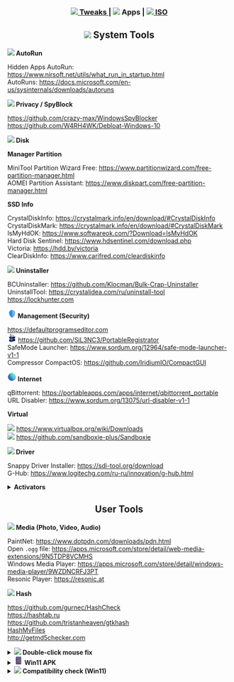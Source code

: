 <h3 align="center"> <a href="https://github.com/awesome-windows11/windows11/blob/main/README.md"> <img width=25px src="https://community.chocolatey.org/content/packageimages/microsoft-windows-terminal.0.2.1831.001.png"> Tweaks </a> | <img width=25px src="https://filedn.eu/lFS6h5cBEsru02lgr5VwkTJ/Windows%2011%20Files/icons/shell32_16826.ico"> Apps | <a href="https://github.com/awesome-windows11/windows11/tree/main/iso"> <img width=25px src="https://filedn.eu/lFS6h5cBEsru02lgr5VwkTJ/Windows%2011%20Files/icons/shell32_302.ico"> ISO </a> </h3>

<h2 align="center"><img width=25px src="https://filedn.eu/lFS6h5cBEsru02lgr5VwkTJ/Windows%2011%20Files/icons/shell32_16.ico"> System Tools</h2>

<b><img width=20px src="https://filedn.eu/lFS6h5cBEsru02lgr5VwkTJ/Windows%2011%20Files/icons/shell32_25.ico"> AutoRun</b>

Hidden Apps AutoRun: https://www.nirsoft.net/utils/what_run_in_startup.html
<br>
AutoRuns: https://docs.microsoft.com/en-us/sysinternals/downloads/autoruns

<b><img width=20px src="https://cdn-icons-png.flaticon.com/512/8945/8945503.png"> Privacy / SpyBlock</b>

https://github.com/crazy-max/WindowsSpyBlocker
<br>
https://github.com/W4RH4WK/Debloat-Windows-10

<b><img width=20px src="https://filedn.eu/lFS6h5cBEsru02lgr5VwkTJ/Windows%2011%20Files/icons/shell32_302.ico"> Disk</b>

<b>Manager Partition</b>

MiniTool Partition Wizard Free: https://www.partitionwizard.com/free-partition-manager.html
<br>
AOMEI Partition Assistant: https://www.diskpart.com/free-partition-manager.html

<b>SSD Info</b>

CrystalDiskInfo: https://crystalmark.info/en/download/#CrystalDiskInfo
<br>
CrystalDiskMark: https://crystalmark.info/en/download/#CrystalDiskMark
<br>
IsMyHdOK: https://www.softwareok.com/?Download=IsMyHdOK
<br>
Hard Disk Sentinel: https://www.hdsentinel.com/download.php
<br>
Victoria: https://hdd.by/victoria
<br>
ClearDiskInfo: https://www.carifred.com/cleardiskinfo

<b><img width=20px src="https://filedn.eu/lFS6h5cBEsru02lgr5VwkTJ/Windows%2011%20Files/icons/shell32_32.ico"> Uninstaller</b>

BCUninstaller: https://github.com/Klocman/Bulk-Crap-Uninstaller
<br>
UninstallTool: https://crystalidea.com/ru/uninstall-tool
<br>
https://lockhunter.com

<b><img width=20px src="https://raw.githubusercontent.com/microsoft/fluentui-emoji/main/assets/Shield/3D/shield_3d.png"> Management (Security)</b>

https://defaultprogramseditor.com
<br>
<img width=20px src="https://raw.githubusercontent.com/SiL3NC3/PortableRegistrator/master/Resources/Wallpaperfx-3d-Bluefx-Desktop-Usb.png"> https://github.com/SiL3NC3/PortableRegistrator
<br>
SafeMode Launcher: https://www.sordum.org/12964/safe-mode-launcher-v1-1
<br>
Compressor CompactOS: https://github.com/IridiumIO/CompactGUI


<b><img width=20px src="https://raw.githubusercontent.com/microsoft/fluentui-emoji/main/assets/Globe%20showing%20americas/3D/globe_showing_americas_3d.png"> Internet</b>

qBittorrent: https://portableapps.com/apps/internet/qbittorrent_portable
<br>
URL Disabler: https://www.sordum.org/13075/url-disabler-v1-1


<b> Virtual</b>

<img width=20px src="https://upload.wikimedia.org/wikipedia/commons/d/d5/Virtualbox_logo.png"> https://www.virtualbox.org/wiki/Downloads
<br>
<img width=20px src="https://cdni.comss.net/logo/sandboxie_icon.png"></img> https://github.com/sandboxie-plus/Sandboxie


<b> <img width=20px src="https://cdn-icons-png.flaticon.com/512/1400/1400975.png"> Driver</b>

Snappy Driver Installer: https://sdi-tool.org/download
<br>
G-Hub: https://www.logitechg.com/ru-ru/innovation/g-hub.html


<details><summary><b>Activators</b></summary>

  ### <a target="_blank" href="https://github.com/awesome-windows11/windows11/releases/tag/99">🔓 Activator by Ratiborus</a>

  https://github.com/massgravel/Microsoft-Activation-Scripts
	
  https://github.com/newmen93/W10-Digital-License-Activation-Script-4

  В AAct все операции с активацией, с лицензиями, выполняются с помощью стандартных скриптов slmgr.vbs и ospp.vbs, уж их то даже самый ненормальный антивирусник не заподозрит в "троянстве".

  http://forum.ru-board.com/topic.cgi?forum=2&topic=5559

  <details>
    <summary> В чём отличие KMSAuto Net 2016 1.5.0 и Portable AAct?</summary>
    Принципиальное отличие этих двух программ в том, что у первой для работы программы требуется .NET Framework 4.5 , а вот для второй НЕ требуется .NET Framework, работает на Windows XP - 10.
    <br><br>
    С другой стороны KMSAuto Net имеет намного больше возможностей по настройке процесса активации, чем AAct и иногда позволяет решить проблемы с KMS-активацией там, где AAct не справляется. Или, если использовать автомобильную терминологию, первая программа является высокоэффективной ручной коробкой передач, позволяющей опытному водителю использовать ее возможности по максимуму, в то время как вторая программа является "автоматом", более подходящим для новичков и домохозяек.
  </details>
</details>



<h2 align="center">User Tools</h2>

<b><img width=20px src="https://filedn.eu/lFS6h5cBEsru02lgr5VwkTJ/Windows%2011%20Files/icons/shell32_236.ico"> Media (Photo, Video, Audio)</b>

PaintNet: https://www.dotpdn.com/downloads/pdn.html
<br>
Open `.ogg` file: https://apps.microsoft.com/store/detail/web-media-extensions/9N5TDP8VCMHS
<br>
Windows Media Player: https://apps.microsoft.com/store/detail/windows-media-player/9WZDNCRFJ3PT
<br>
Resonic Player: https://resonic.at

<b> <img width=20px src="https://cdn-icons-png.flaticon.com/512/7754/7754226.png"> Hash</b>

https://github.com/gurnec/HashCheck
<br>
https://hashtab.ru
<br>
https://github.com/tristanheaven/gtkhash
<br>
[HashMyFiles](https://www.nirsoft.net/utils/hash_my_files.html)
<br>
http://getmd5checker.com

<details><summary><b> <img width=20px src="https://i.imgur.com/vTxqXNZ.png"> Double-click mouse fix</b></summary>

  ### Проверка
  https://alexbruni.ru/checkmouse
  <br>
  https://codepen.io/blink172/pen/vERyxK
  <br>
  ### Исправить
  https://www.clickfix.cf

  https://www.softpedia.com/get/System/System-Miscellaneous/Left-Mouse-Button-Fix.shtml
</details>




<details><summary><b><img width=20px src="https://raw.githubusercontent.com/microsoft/fluentui-emoji/main/assets/Mobile%20phone/3D/mobile_phone_3d.png"> Win11 APK</b></summary>

  APK Installer 1: [An APK File Installer for WSA](https://apps.microsoft.com/store/detail/apk-file-installer/9MVVJLDMWPSG)
  <br>
  APK Installer 2: [WSATools](https://apps.microsoft.com/store/detail/9N4P75DXL6FG)
  <br>
  APK Installer 3: https://github.com/voletro/wsa-toolbox
  <br>
  Google Play Installer: https://github.com/ADeltaX/WSAGAScript
</details>



<details><summary><b><img width=20px src="https://i.imgur.com/Bi8Dvrt.png"> Compatibility check (Win11)</b></summary>

  https://github.com/rcmaehl/WhyNotWin11
  <br>
  https://github.com/mq1n/Win11SysCheck
</details>
